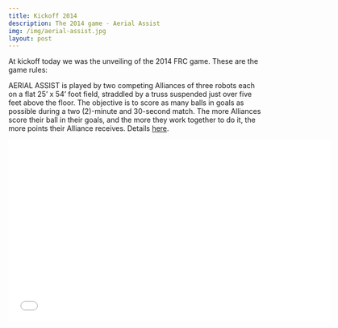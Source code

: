 ```yaml
---
title: Kickoff 2014
description: The 2014 game - Aerial Assist  
img: /img/aerial-assist.jpg
layout: post
---
```


At kickoff today we was the unveiling of the 2014 FRC game. These are the game rules:

AERIAL ASSIST is played by two competing Alliances of three robots each on a flat 25’ x 54’ foot field, straddled by a truss suspended just over five feet above the floor. The objective is to score as many balls in goals as possible during a two (2)-minute and 30-second match. The more Alliances score their ball in their goals, and the more they work together to do it, the more points their Alliance receives. Details <a href="http://www.usfirst.org/roboticsprograms/frc/2014-game">here</a>.

<iframe width="640" height="360" src="//www.youtube.com/embed/oxp4dkMQ1Vo" frameborder="0" allowfullscreen></iframe>
